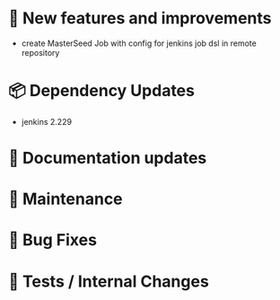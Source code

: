 # 🚀 New features and improvements
- create MasterSeed Job with config for jenkins job dsl in remote repository

# 📦 Dependency Updates
- jenkins 2.229

# 📝 Documentation updates

# 👻 Maintenance

# 🐛 Bug Fixes

# 🚦 Tests / Internal Changes
